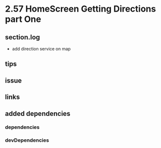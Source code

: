 # 2.57 HomeScreen Getting Directions part One

## section.log

- add direction service on map

## tips

## issue

## links

## added dependencies

### dependencies

### devDependencies
